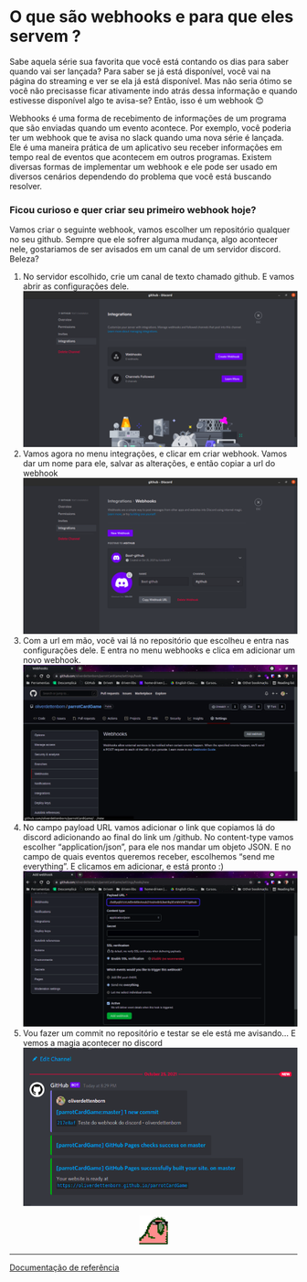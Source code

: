 # O que são webhooks e para que eles servem ?

<p>
  Sabe aquela série sua favorita que você está contando os dias para saber quando vai ser lançada? Para saber se já está disponível, você vai na página do streaming e ver se ela já está disponível. Mas não seria ótimo se você não precisasse ficar ativamente indo atrás dessa informação e quando estivesse disponível algo te avisa-se? Então, isso é um webhook 😊
</p>

<p>
  Webhooks é uma forma de recebimento de informações de um programa que são enviadas quando um evento acontece. Por exemplo, você poderia ter um webhook que te avisa no slack quando uma nova série é lançada. Ele é uma maneira prática de um aplicativo seu receber informações em tempo real de eventos que acontecem em outros programas. Existem diversas formas de implementar um webhook e ele pode ser usado em diversos cenários dependendo do problema que você está buscando resolver.
</p>

### Ficou curioso e quer criar seu primeiro webhook hoje?

<p>
  Vamos criar o seguinte webhook, vamos escolher um repositório qualquer no seu github. Sempre que ele sofrer alguma mudança, algo acontecer nele, gostariamos de ser avisados em um canal de um servidor discord. Beleza?
</p>

<ol>
  <li>No servidor escolhido, crie um canal de texto chamado github. E vamos abrir as configurações dele.</li>
  <img src="/images/step-1.png" />
  <br>

  <li>Vamos agora no menu integrações, e clicar em criar webhook. Vamos dar um nome para ele, salvar as alterações, e então copiar a url do webhook</li>
  <img src="/images/step-2.png" />
  <br>

  <li>Com a url em mão, você vai lá no repositório que escolheu e entra nas configurações dele. E entra no menu webhooks e clica em adicionar um novo webhook.</li>
  <img src="/images/step-3.png" />
  <br>

  <li>No campo payload URL vamos adicionar o link que copiamos lá do discord adicionando ao final do link um /github. No content-type vamos escolher “application/json”, para ele nos mandar um objeto JSON. E no campo de quais eventos queremos receber, escolhemos “send me everything”. E clicamos em adicionar, e está pronto :)</li>
  <img src="/images/step-4.png" />
  <br>

  <li>Vou fazer um commit no repositório e testar se ele está me avisando… E vemos a magia acontecer no discord</li>
  <img src="/images/step-5.png" />
</ol>

<div align="center">
  <img src="/images/party-parrot.gif" width="50px">
</div>

----------------------------------------------------------------
<a href="https://support.discord.com/hc/pt-br/articles/228383668-Usando-Webhooks">
  Documentação de referência
</a>
